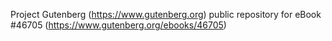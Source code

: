 Project Gutenberg (https://www.gutenberg.org) public repository for eBook #46705 (https://www.gutenberg.org/ebooks/46705)
